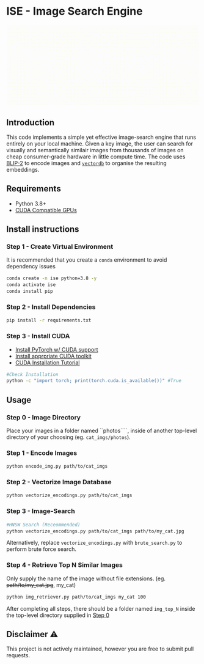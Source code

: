 # ISE - Image Search Engine
<p align="center">
  <img src="readme_imgs/overview.gif" alt="Overview of how Image Search Engines Work" width="600"/>
</p>

## Introduction
This code implements a simple yet effective image-search engine that runs entirely on your local machine. Given a key image, the user can search for visually and semantically similair images from thousands of images on cheap consumer-grade hardware in little compute time. The code uses [BLIP-2](https://github.com/salesforce/LAVIS/tree/main/projects/blip2) to encode images and [```vectordb```](https://github.com/jina-ai/vectordb) to organise the resulting embeddings. 

## Requirements
<ul>
  <li>Python 3.8+</li>
  <li><a href="https://developer.nvidia.com/cuda-gpus" target="_blank">CUDA Compatible GPUs</a></li>
</ul>

## Install instructions

### Step 1 - Create Virtual Environment
It is recommended that you create a `conda` environment to avoid dependency issues
```bash
conda create -n ise python=3.8 -y
conda activate ise
conda install pip
```

### Step 2 - Install Dependencies
```bash
pip install -r requirements.txt
```

### Step 3 - Install CUDA
<ul>
  <li><a href="https://pytorch.org/get-started/locally/" target="_blank">Install PyTorch w/ CUDA support</a></li>
  <li><a href="https://developer.nvidia.com/cuda-downloads" target="_blank">Install apprpriate CUDA toolkit</a></li>
  <li><a href="https://developer.nvidia.com/cuda-downloads](https://medium.com/@harunijaz/a-step-by-step-guide-to-installing-cuda-with-pytorch-in-conda-on-windows-verifying-via-console-9ba4cd5ccbef" target="_blank">CUDA Installation Tutorial</a></li>
</ul>

```bash
#Check Installation
python -c "import torch; print(torch.cuda.is_available())" #True
```

## Usage

### Step 0 - Image Directory
Place your images in a folder named ``photos````, inside of another top-level directory of your choosing (eg. ```cat_imgs/photos```).

### Step 1 - Encode Images
```bash
python encode_img.py path/to/cat_imgs
```

### Step 2 - Vectorize Image Database
```bash
python vectorize_encodings.py path/to/cat_imgs
```

### Step 3 - Image-Search 
```bash
#HNSW Search (Receommended)
python vectorize_encodings.py path/to/cat_imgs path/to/my_cat.jpg
```
Alternatively, replace ```vectorize_encodings.py``` with ```brute_search.py``` to perform brute force search.

### Step 4 - Retrieve Top N Similar Images
Only supply the name of the image without file extensions. (eg. <s>path/to/my_cat.jpg</s>, my_cat)
```bash
python img_retriever.py path/to/cat_imgs my_cat 100
```

After completing all steps, there should be a folder named ```img_top_N``` inside the top-level directory supplied in [Step 0](#step-0---image-directory)

## Disclaimer ⚠
This project is not actively maintained, however you are free to submit pull requests.
